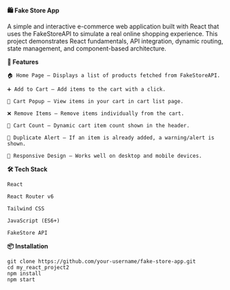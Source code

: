 **🛍️ Fake Store App**

  A simple and interactive e-commerce web application built with React that uses the FakeStoreAPI to simulate a real online shopping experience. This project demonstrates      React fundamentals, API integration, dynamic routing, state management, and component-based architecture.

  **🚀 Features**

    🏠 Home Page – Displays a list of products fetched from FakeStoreAPI.

    ➕ Add to Cart – Add items to the cart with a click.

    🛒 Cart Popup – View items in your cart in cart list page.

    ❌ Remove Items – Remove items individually from the cart.

    🔢 Cart Count – Dynamic cart item count shown in the header.

    🚨 Duplicate Alert – If an item is already added, a warning/alert is shown.

    📱 Responsive Design – Works well on desktop and mobile devices.

  **🛠️ Tech Stack**

    React

    React Router v6

    Tailwind CSS 

    JavaScript (ES6+)

    FakeStore API

  **📦 Installation**

    git clone https://github.com/your-username/fake-store-app.git
    cd my_react_project2
    npm install
    npm start
